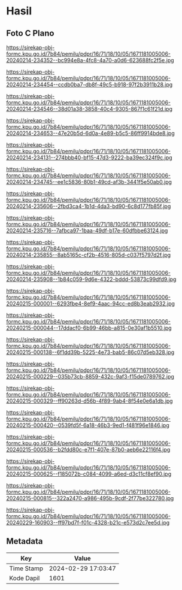 # Hasil

## Foto C Plano

https://sirekap-obj-formc.kpu.go.id/7b84/pemilu/pdpr/16/71/18/10/05/1671181005006-20240214-234352--bc994e8a-4fc8-4a70-a0d6-623688fc2f5e.jpg

https://sirekap-obj-formc.kpu.go.id/7b84/pemilu/pdpr/16/71/18/10/05/1671181005006-20240214-234454--ccdb0ba7-db8f-49c5-b918-97f2b3911b28.jpg

https://sirekap-obj-formc.kpu.go.id/7b84/pemilu/pdpr/16/71/18/10/05/1671181005006-20240214-234546--38d01a38-3858-40c4-9305-867f1c61f21d.jpg

https://sirekap-obj-formc.kpu.go.id/7b84/pemilu/pdpr/16/71/18/10/05/1671181005006-20240214-234653--47e20b5d-6d0a-4e89-b5c5-86ff9914bde8.jpg

https://sirekap-obj-formc.kpu.go.id/7b84/pemilu/pdpr/16/71/18/10/05/1671181005006-20240214-234131--274bbb40-bf15-47d3-9222-ba39ec324f9c.jpg

https://sirekap-obj-formc.kpu.go.id/7b84/pemilu/pdpr/16/71/18/10/05/1671181005006-20240214-234745--ee1c5836-80b1-49cd-af3b-3441f5e50ab0.jpg

https://sirekap-obj-formc.kpu.go.id/7b84/pemilu/pdpr/16/71/18/10/05/1671181005006-20240214-235606--2fbd3ca4-1b1d-4da3-bd90-6c8d177fb85f.jpg

https://sirekap-obj-formc.kpu.go.id/7b84/pemilu/pdpr/16/71/18/10/05/1671181005006-20240214-235716--7afbca97-1baa-49df-b17e-60dfbbe63124.jpg

https://sirekap-obj-formc.kpu.go.id/7b84/pemilu/pdpr/16/71/18/10/05/1671181005006-20240214-235855--8ab5165c-cf2b-4516-805d-c037f5797d2f.jpg

https://sirekap-obj-formc.kpu.go.id/7b84/pemilu/pdpr/16/71/18/10/05/1671181005006-20240214-235908--1b84c059-9d6e-4322-bddd-53873c99dfd9.jpg

https://sirekap-obj-formc.kpu.go.id/7b84/pemilu/pdpr/16/71/18/10/05/1671181005006-20240215-000001--6293fbe4-8ef9-4aac-94cc-ed8b3eab2932.jpg

https://sirekap-obj-formc.kpu.go.id/7b84/pemilu/pdpr/16/71/18/10/05/1671181005006-20240215-000044--17ddacf0-6b99-46bb-a815-0e30af1b5510.jpg

https://sirekap-obj-formc.kpu.go.id/7b84/pemilu/pdpr/16/71/18/10/05/1671181005006-20240215-000138--6f1dd39b-5225-4e73-bab5-86c07d5eb328.jpg

https://sirekap-obj-formc.kpu.go.id/7b84/pemilu/pdpr/16/71/18/10/05/1671181005006-20240215-000229--035b73cb-8859-432c-9af3-f15de0789762.jpg

https://sirekap-obj-formc.kpu.go.id/7b84/pemilu/pdpr/16/71/18/10/05/1671181005006-20240215-000329--ff90263d-d56b-4f89-9ab4-8f54e0e6a1db.jpg

https://sirekap-obj-formc.kpu.go.id/7b84/pemilu/pdpr/16/71/18/10/05/1671181005006-20240215-000420--0539fd5f-6a18-46b3-9ed1-f481f96e1846.jpg

https://sirekap-obj-formc.kpu.go.id/7b84/pemilu/pdpr/16/71/18/10/05/1671181005006-20240215-000536--b2fdd80c-e7f1-407e-87b0-aeb6e22116f4.jpg

https://sirekap-obj-formc.kpu.go.id/7b84/pemilu/pdpr/16/71/18/10/05/1671181005006-20240215-000625--f185072b-c084-4099-a6ed-d3c11cf8ef90.jpg

https://sirekap-obj-formc.kpu.go.id/7b84/pemilu/pdpr/16/71/18/10/05/1671181005006-20240215-000815--322a2470-a986-495b-9cdf-2f77be322780.jpg

https://sirekap-obj-formc.kpu.go.id/7b84/pemilu/pdpr/16/71/18/10/05/1671181005006-20240229-160903--ff97bd7f-f01c-4328-b21c-e573d2c7ee5d.jpg


## Metadata

| Key        | Value               |
| ---------- | ------------------- |
| Time Stamp | 2024-02-29 17:03:47 |
| Kode Dapil | 1601                |



